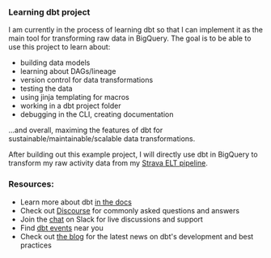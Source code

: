 ### Learning dbt project

I am currently in the process of learning dbt so that I can implement it as the main tool for transforming raw data in BigQuery. The goal is to be able to use this project to learn about:
- building data models
- learning about DAGs/lineage
- version control for data transformations
- testing the data
- using jinja templating for macros
- working in a dbt project folder
- debugging in the CLI, creating documentation

...and overall, maximing the features of dbt for sustainable/maintainable/scalable data transformations.

After building out this example project, I will directly use dbt in BigQuery to transform my raw activity data from my [Strava ELT pipeline](https://github.com/jairus-m/StravaETLPipeline). 


### Resources:
- Learn more about dbt [in the docs](https://docs.getdbt.com/docs/introduction)
- Check out [Discourse](https://discourse.getdbt.com/) for commonly asked questions and answers
- Join the [chat](https://community.getdbt.com/) on Slack for live discussions and support
- Find [dbt events](https://events.getdbt.com) near you
- Check out [the blog](https://blog.getdbt.com/) for the latest news on dbt's development and best practices
